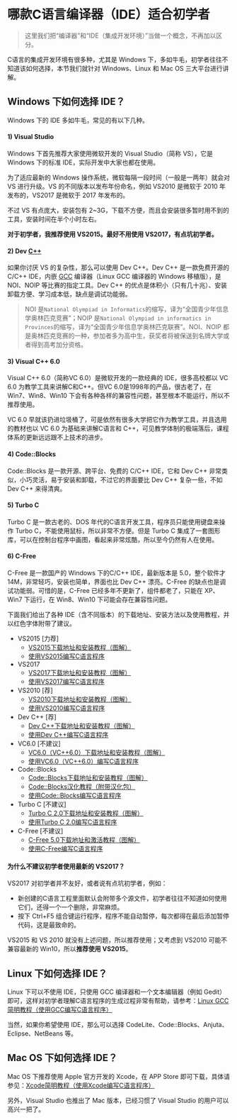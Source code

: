 # 哪款C语言编译器（IDE）适合初学者

> 这里我们把“编译器”和“IDE（集成开发环境）”当做一个概念，不再加以区分。

C语言的集成开发环境有很多种，尤其是 Windows 下，多如牛毛，初学者往往不知道该如何选择，本节我们就针对 Windows、Linux 和 Mac OS 三大平台进行讲解。

## Windows 下如何选择 IDE？

Windows 下的 IDE 多如牛毛，常见的有以下几种。

#### 1) Visual Studio

Windows 下首先推荐大家使用微软开发的 Visual Studio（简称 VS），它是 Windows 下的标准 IDE，实际开发中大家也都在使用。

为了适应最新的 Windows 操作系统，微软每隔一段时间（一般是一两年）就会对 VS 进行升级。VS 的不同版本以发布年份命名，例如 VS2010 是微软于 2010 年发布的，VS2017 是微软于 2017 年发布的。

不过 VS 有点庞大，安装包有 2~3G，下载不方便，而且会安装很多暂时用不到的工具，安装时间在半个小时左右。

**对于初学者，我推荐使用 VS2015。最好不用使用 VS2017，有点坑初学者。**

#### 2) Dev [C++](http://c.biancheng.net/cplus/)

如果你讨厌 VS 的复杂性，那么可以使用 Dev C++。Dev C++ 是一款免费开源的 C/C++ IDE，内嵌 [GCC](http://c.biancheng.net/gcc/) 编译器（Linux GCC 编译器的 Windows 移植版），是 NOI、NOIP 等比赛的指定工具。Dev C++ 的优点是体积小（只有几十兆）、安装卸载方便、学习成本低，缺点是调试功能弱。

> NOI 是`National Olympiad in Informatics`的缩写，译为“全国青少年信息学奥林匹克竞赛”；NOIP 是`National Olympiad in informatics in Provinces`的缩写，译为“全国青少年信息学奥林匹克联赛”。NOI、NOIP 都是奥林匹克竞赛的一种，参加者多为高中生，获奖者将被保送到名牌大学或者得到高考加分资格。

#### 3) Visual C++ 6.0

Visual C++ 6.0（简称VC 6.0）是微软开发的一款经典的 IDE，很多高校都以 VC 6.0 为教学工具来讲解C和C++。但VC 6.0是1998年的产品，很古老了，在 Win7、Win8、Win10 下会有各种各样的兼容性问题，甚至根本不能运行，所以不推荐使用。

VC 6.0 早就该扔进垃圾桶了，可是依然有很多大学把它作为教学工具，并且选用的教材也以 VC 6.0 为基础来讲解C语言和 C++，可见教学体制的极端落后，课程体系的更新远远跟不上技术的进步。

#### 4) Code::Blocks

Code::Blocks 是一款开源、跨平台、免费的 C/C++ IDE，它和 Dev C++ 非常类似，小巧灵活，易于安装和卸载，不过它的界面要比 Dev C++ 复杂一些，不如 Dev C++ 来得清爽。

#### 5) Turbo C

Turbo C 是一款古老的、DOS 年代的C语言开发工具，程序员只能使用键盘来操作 Turbo C，不能使用鼠标，所以非常不方便。但是 Turbo C 集成了一套图形库，可以在控制台程序中画图，看起来非常炫酷，所以至今仍然有人在使用。

#### 6) C-Free

C-Free 是一款国产的 Windows 下的C/C++ IDE，最新版本是 5.0，整个软件才 14M，非常轻巧，安装也简单，界面也比 Dev C++ 漂亮。C-Free 的缺点也是调试功能弱。可惜的是，C-Free 已经多年不更新了，组件都老了，只能在 XP、Win7 下运行，在 Win8、Win10 下可能会存在兼容性问题。

下面我们给出了各种 IDE（含不同版本）的下载地址、安装方法以及使用教程，并以红色字体附带了建议。

- VS2015 [力荐]
  - [VS2015下载地址和安装教程（图解）](http://c.biancheng.net/view/453.html)
  - [使用VS2015编写C语言程序](http://c.biancheng.net/view/454.html)
- VS2017
  - [VS2017下载地址和安装教程（图解）](http://c.biancheng.net/view/456.html)
  - [使用VS2017编写C语言程序](http://c.biancheng.net/view/457.html)
- VS2010 [荐]
  - [VS2010下载地址和安装教程（图解）](http://c.biancheng.net/view/458.html)
  - [使用VS2010编写C语言程序](http://c.biancheng.net/view/459.html)
- Dev C++ [荐]
  - [Dev C++下载地址和安装教程（图解）](http://c.biancheng.net/view/461.html)
  - [使用Dev C++编写C语言程序](http://c.biancheng.net/view/462.html)
- VC6.0 [不建议]
  - [VC6.0（VC++6.0）下载地址和安装教程（图解）](http://c.biancheng.net/view/463.html)
  - [使用VC6.0（VC++6.0）编写C语言程序](http://c.biancheng.net/view/464.html)
- Code::Blocks
  - [Code::Blocks下载地址和安装教程（图解）](http://c.biancheng.net/view/465.html)
  - [Code::Blocks汉化教程（附带汉化包）](http://c.biancheng.net/view/466.html)
  - [使用Code::Blocks编写C语言程序](http://c.biancheng.net/view/467.html)
- Turbo C [不建议]
  - [Turbo C 2.0下载地址和安装教程（图解）](http://c.biancheng.net/view/468.html)
  - [使用Turbo C 2.0编写C语言程序](http://c.biancheng.net/view/469.html)
- C-Free [不建议]
  - [C-Free 5.0下载地址和激活教程（图解）](http://c.biancheng.net/view/470.html)
  - [使用C-Free编写C语言程序](http://c.biancheng.net/view/472.html)

#### 为什么不建议初学者使用最新的 VS2017？

VS2017 对初学者并不友好，或者说有点坑初学者，例如：

- 新创建的C语言工程里面默认会附带多个源文件，初学者往往不知道如何使用它们，还得一个一个删除，非常麻烦。
- 按下 Ctrl+F5 组合键运行程序，程序不能自动暂停，每次都得在最后添加暂停代码，这是最致命的。


VS2015 和 VS 2010 就没有上述问题，所以推荐使用；又考虑到 VS2010 可能不兼容最新的 Win10，所以**推荐使用 VS2015**。

## Linux 下如何选择 IDE？

Linux 下可以不使用 IDE，只使用 GCC 编译器和一个文本编辑器（例如 Gedit）即可，这样对初学者理解C语言程序的生成过程非常有帮助，请参考：[Linux GCC简明教程（使用GCC编写C语言程序）](http://c.biancheng.net/view/475.html)

当然，如果你希望使用 IDE，那么可以选择 CodeLite、Code::Blocks、Anjuta、Eclipse、NetBeans 等。

## Mac OS 下如何选择 IDE？

Mac OS 下推荐使用 Apple 官方开发的 Xcode，在 APP Store 即可下载，具体请参见：[Xcode简明教程（使用Xcode编写C语言程序）](http://c.biancheng.net/view/476.html)

另外，Visual Studio 也推出了 Mac 版本，已经习惯了 Visual Studio 的用户可以高兴一把了。